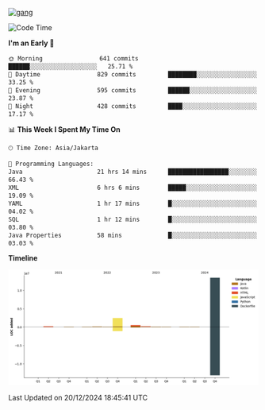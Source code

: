 <!-- [<img src='https://dev.karakun.com/assets/posts/2018-09-16-jc-java-article/3duke_suspects.jpg' alt='java'>](https://github.com/yeahbutstill) -->
[<img src='https://asset-2.tstatic.net/tribunnewswiki/foto/bank/images/Mozart.jpg' alt='gang'>](https://github.com/yeahbutstill)

<!--START_SECTION:waka-->
![Code Time](http://img.shields.io/badge/Code%20Time-3%2C004%20hrs%2021%20mins-blue)

**I'm an Early 🐤** 

```text
🌞 Morning                641 commits         ██████░░░░░░░░░░░░░░░░░░░   25.71 % 
🌆 Daytime                829 commits         ████████░░░░░░░░░░░░░░░░░   33.25 % 
🌃 Evening                595 commits         ██████░░░░░░░░░░░░░░░░░░░   23.87 % 
🌙 Night                  428 commits         ████░░░░░░░░░░░░░░░░░░░░░   17.17 % 
```


📊 **This Week I Spent My Time On** 

```text
🕑︎ Time Zone: Asia/Jakarta

💬 Programming Languages: 
Java                     21 hrs 14 mins      █████████████████░░░░░░░░   66.43 % 
XML                      6 hrs 6 mins        █████░░░░░░░░░░░░░░░░░░░░   19.09 % 
YAML                     1 hr 17 mins        █░░░░░░░░░░░░░░░░░░░░░░░░   04.02 % 
SQL                      1 hr 12 mins        █░░░░░░░░░░░░░░░░░░░░░░░░   03.80 % 
Java Properties          58 mins             █░░░░░░░░░░░░░░░░░░░░░░░░   03.03 % 
```

**Timeline**

![Lines of Code chart](https://raw.githubusercontent.com/yeahbutstill/yeahbutstill/main/assets/bar_graph.png)


 Last Updated on 20/12/2024 18:45:41 UTC
<!--END_SECTION:waka-->
